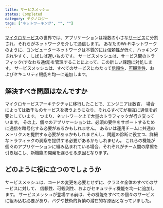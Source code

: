 ```yaml
---
title: サービスメッシュ
status: Completed
category: テクノロジー
tags: ["ネットワーキング", "", ""]
---
```


[マイクロサービス](/ja/microservices-architecture/)の世界では、アプリケーションは複数の小さな[サービス](/ja/service/)に分割され、それらがネットワークを介して通信します。
あなたのWi-Fiネットワークのように、コンピューターネットワークは本質的には信頼性が低く、ハッキングされやすく、しばしば遅いものです。
サービスメッシュは、サービス間のトラフィック(すなわち通信)を管理することによって、この新しい課題に対処します。
サービスメッシュは、すべてのサービスにわたって[信頼性](/ja/reliability/)、[可観測性](/ja/observability/)、およびセキュリティ機能を均一に追加します。

## 解決すべき問題はなんですか

マイクロサービスアーキテクチャに移行したことで、エンジニアは数百、
場合によっては数千ものサービスを扱うようになり、それらすべてが相互に通信を必要としています。
つまり、ネットワーク上で大量のトラフィックが行き交っています。
その上、個々のアプリケーションは、必須の要件をサポートするために通信を暗号化する必要があるかもしれません。
あるいは運用チームに共通のメトリクスを提供する必要があるかもしれませんし、問題の診断に役立つ、詳細なトラフィックの洞察を提供する必要があるかもしれません。
これらの機能が個々のアプリケーションに組み込まれている場合、それぞれがチーム間の摩擦を引き起こし、新機能の開発を遅らせる原因となります。

## どのように役に立つのでしょうか

サービスメッシュは、コードの変更を必要とせずに、クラスタ全体のすべてのサービスに対して、
信頼性、可観測性、およびセキュリティ機能を均一に追加します。
サービスメッシュが登場する前は、その機能をすべての個々のサービスに組み込む必要があり、バグや技術的負債の潜在的な原因となっていました。
